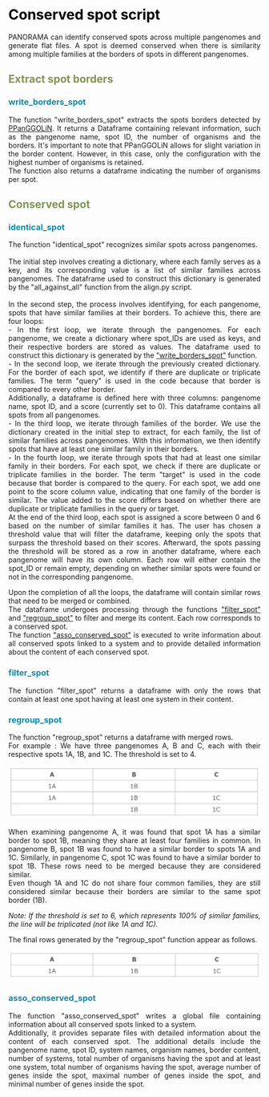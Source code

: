 # Conserved spot script
<style>h1 {color: black}</style>
<style>h2 {color: #829356}</style>
<style>h3 {color: #1287A8}</style>

<div style="text-align: justify">
PANORAMA can identify conserved spots across multiple pangenomes and generate flat files. A spot is deemed conserved 
when there is similarity among multiple families at the borders of spots in different pangenomes.
</div>

<p id="border"></p>

## Extract spot borders
### write_borders_spot
<div style="text-align: justify"> 
The function "write_borders_spot" extracts the spots borders detected by 
<a href="https://github.com/labgem/PPanGGOLiN" target="_blank">PPanGGOLiN</a>. It returns a Dataframe 
containing relevant information, such as the pangenome name, spot ID, the number of organisms and the borders. It's 
important to note that PPanGGOLiN allows for slight variation in the border content. However, in this case, only the 
configuration with the highest number of organisms is retained.<br>
The function also returns a dataframe indicating the number of organisms per spot.
</div>

<p id="identical"></p>

## Conserved spot
### identical_spot
<div style="text-align: justify"> 
The function "identical_spot" recognizes similar spots across pangenomes. <br>
<br>
The initial step involves creating a dictionary, where each family serves as a key, and its corresponding value is 
a list of similar families across pangenomes. The dataframe used to construct this dictionary is generated 
by the "all_against_all" function from the align.py script. <br>
<br>
In the second step, the process involves identifying, for each pangenome, spots that have similar families at their 
borders. To achieve this, there are four loops: <br>
- In the first loop, we iterate through the pangenomes. For each pangenome, we create a dictionary where spot_IDs are 
used as keys, and their respective borders are stored as values. The dataframe used to construct this dictionary 
is generated by the <a href="#border" title="Go to write_borders_spot function">"write_borders_spot"</a> function. <br>
- In the second loop, we iterate through the previously created dictionary. For the border of each spot, we identify 
if there are duplicate or triplicate families. The term "query" is used in the code because that border is compared to 
every other border. <br>
Additionally, a dataframe is defined here with three columns: pangenome name, spot ID, and a score (currently set to 0).
This dataframe contains all spots from all pangenomes. <br>
- In the third loop, we iterate through families of the border. We use the dictionary created in the initial step to
extract, for each family, the list of similar families across pangenomes. With this information, we then identify spots
that have at least one similar family in their borders. <br>
- In the fourth loop, we iterate through spots that had at least one similar family in their borders. For each spot, 
we check if there are duplicate or triplicate families in the border. The term "target" is used in the code because 
that border is compared to the query. For each spot, we add one point to the score column value, indicating that one 
family of the border is similar. The value added to the score differs based on whether there are duplicate or triplicate
families in the query or target. <br>
At the end of the third loop, each spot is assigned a score between 0 and 6 based on the number of similar families it 
has. The user has chosen a threshold value that will filter the dataframe, keeping only the spots that surpass the 
threshold based on their scores. Afterward, the spots passing the threshold will be stored as a row in another dataframe,
where each pangenome will have its own column. Each row will either contain the spot_ID or remain empty, 
depending on whether similar spots were found or not in the corresponding pangenome. <br>

Upon the completion of all the loops, the dataframe will contain similar rows that need to be merged or combined. <br>
The dataframe undergoes processing through the functions <a href="#filter" title="Go to filter_spot function">
"filter_spot"</a> and <a href="#regroup" title="Go to regroup_spot function">"regroup_spot"</a> to filter and merge 
its content. Each row corresponds to a conserved spot. <br>
The function <a href="#asso" title="Go to asso_conserved_spot function">"asso_conserved_spot"</a> is executed to write 
information about all conserved spots linked to a system and to provide detailed information about the content of each 
conserved spot.
</div>

<p id="filter"></p>

### filter_spot
<div style="text-align: justify"> 
The function "filter_spot" returns a dataframe with only the rows that contain at least one spot having at least 
one system in their content.
</div>

<p id="regroup"></p>

### regroup_spot
<div style="text-align: justify"> 
The function "regroup_spot" returns a dataframe with merged rows. <br>
For example : We have three pangenomes A, B and C, each with their respective spots 1A, 1B, and 1C. The threshold is 
set to 4.
</div>

![Example dataframe before merge](pictures/example_spot_to_fuse.JPG)

<div style="text-align: justify"> 
When examining pangenome A, it was found that spot 1A has a similar border to spot 1B, meaning they share at least four 
families in common. In pangenome B, spot 1B was found to have a similar border to spots 1A and 1C. Similarly, in 
pangenome C, spot 1C was found to have a similar border to spot 1B. These rows need to be merged because they are 
considered similar. <br>
Even though 1A and 1C do not share four common families, they are still considered similar because their borders are 
similar to the same spot border (1B). <br>

<i> Note: If the threshold is set to 6, which represents 100% of similar families, the line will be triplicated
(not like 1A and 1C). </i>

The final rows generated by the "regroup_spot" function appear as follows.
</div>

![Example dataframe after merge](pictures/example_spot_fused.JPG)

<p id="asso"></p>

### asso_conserved_spot
<div style="text-align: justify"> 
The function "asso_conserved_spot" writes a global file containing information about all conserved spots linked to a 
system. <br>
Additionally, it provides separate files with detailed information about the content of each conserved spot. 
The additional details include the pangenome name, spot ID, system names, organism names, border content, number of 
systems, total number of organisms having the spot and at least one system, total number of organisms having the spot, 
average number of genes inside the spot, maximal number of genes inside the spot, and minimal number of genes inside 
the spot.
</div>
<br>
